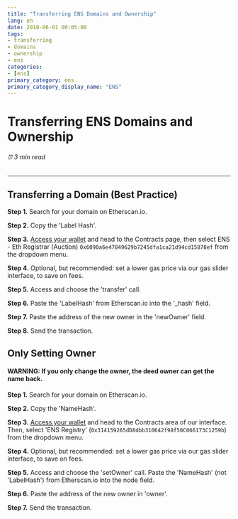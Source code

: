 ```yaml
---
title: "Transferring ENS Domains and Ownership"
lang: en
date: 2018-06-01 00:05:00
tags:
- transferring
- domains
- ownership
- ens
categories:
- [ens]
primary_category: ens
primary_category_display_name: "ENS"
---
```


# __Transferring ENS Domains and Ownership__
###### ⏰ 3 min read
***

## __Transferring a Domain (Best Practice)__
**Step 1.** Search for your domain on Etherscan.io.

**Step 2.** Copy the 'Label Hash'.

**Step 3.** [Access your wallet]() and head to the Contracts page, then select ENS - Eth Registrar (Auction) `0x6090a6e47849629b7245dfa1ca21d94cd15878ef` from the dropdown menu.

**Step 4.** Optional, but recommended: set a lower gas price via our gas slider interface, to save on fees.

**Step 5.** Access and choose the 'transfer' call.

**Step 6.** Paste the 'LabelHash' from Etherscan.io into the '_hash' field.

**Step 7.** Paste the address of the new owner in the 'newOwner' field.

**Step 8.** Send the transaction.



## __Only Setting Owner__
#### __WARNING: If you only change the owner, the deed owner can get the name back.__

**Step 1.** Search for your domain on Etherscan.io.

**Step 2.** Copy the 'NameHash'.

**Step 3.** [Access your wallet]() and head to the Contracts area of our interface. Then, select 'ENS Registry' (`0x314159265dD8dbb310642f98f50C066173C1259b`) from the dropdown menu.

**Step 4.** Optional, but recommended: set a lower gas price via our gas slider interface, to save on fees.

**Step 5.** Access and choose the 'setOwner' call. Paste the 'NameHash' (not 'LabelHash') from Etherscan.io into the node field.

**Step 6.** Paste the address of the new owner in 'owner'.

**Step 7.** Send the transaction.